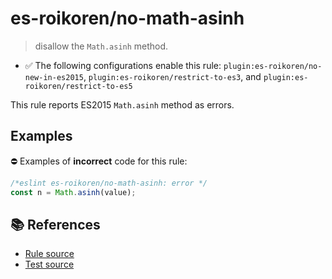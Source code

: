 # es-roikoren/no-math-asinh
> disallow the `Math.asinh` method.

- ✅ The following configurations enable this rule: `plugin:es-roikoren/no-new-in-es2015`, `plugin:es-roikoren/restrict-to-es3`, and `plugin:es-roikoren/restrict-to-es5`

This rule reports ES2015 `Math.asinh` method as errors.

## Examples

⛔ Examples of **incorrect** code for this rule:

```js
/*eslint es-roikoren/no-math-asinh: error */
const n = Math.asinh(value);
```

## 📚 References

- [Rule source](https://github.com/roikoren755/eslint-plugin-es/blob/v2.0.8/src/rules/no-math-asinh.ts)
- [Test source](https://github.com/roikoren755/eslint-plugin-es/blob/v2.0.8/tests/src/rules/no-math-asinh.ts)
